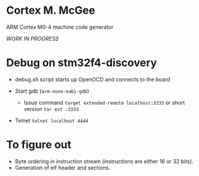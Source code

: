 
# Cortex M. McGee

ARM Cortex M0-4 machine code generator

_WORK IN PROGRESS_




# Debug on stm32f4-discovery

- debug.sh script starts up OpenOCD and connects to the board

- Start gdb (`arm-none-eabi-gdb`)
  - Issue command `target extended-remote localhost:3333` or short version `tar ext :3333`
  
- Telnet `telnet localhost 4444`


# To figure out

- Byte ordering in instruction stream (instructions are either 16 or 32 bits).
- Generation of elf header and sections.
